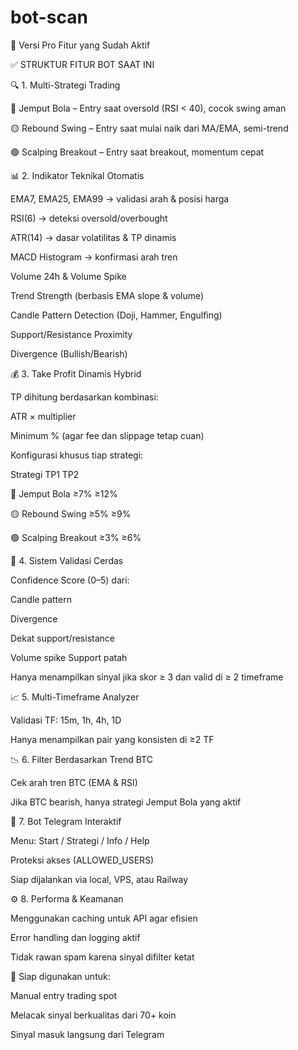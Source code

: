 # bot-scan

🧠  Versi Pro Fitur yang Sudah Aktif


✅ STRUKTUR FITUR BOT SAAT INI

🔍 1. Multi-Strategi Trading

🔴 Jemput Bola – Entry saat oversold (RSI < 40), cocok swing aman

🟡 Rebound Swing – Entry saat mulai naik dari MA/EMA, semi-trend

🟢 Scalping Breakout – Entry saat breakout, momentum cepat


📊 2. Indikator Teknikal Otomatis

EMA7, EMA25, EMA99 → validasi arah & posisi harga

RSI(6) → deteksi oversold/overbought

ATR(14) → dasar volatilitas & TP dinamis

MACD Histogram → konfirmasi arah tren

Volume 24h & Volume Spike

Trend Strength (berbasis EMA slope & volume)

Candle Pattern Detection (Doji, Hammer, Engulfing)

Support/Resistance Proximity

Divergence (Bullish/Bearish)


💰 3. Take Profit Dinamis Hybrid

TP dihitung berdasarkan kombinasi:

ATR × multiplier

Minimum % (agar fee dan slippage tetap cuan)

Konfigurasi khusus tiap strategi:


Strategi	TP1	TP2

🔴 Jemput Bola	≥7%	≥12%

🟡 Rebound Swing	≥5%	≥9%

🟢 Scalping Breakout	≥3%	≥6%



🧠 4. Sistem Validasi Cerdas

Confidence Score (0–5) dari:

Candle pattern

Divergence

Dekat support/resistance

Volume spike
Support patah

Hanya menampilkan sinyal jika skor ≥ 3 dan valid di ≥ 2 timeframe


📈 5. Multi-Timeframe Analyzer

Validasi TF: 15m, 1h, 4h, 1D

Hanya menampilkan pair yang konsisten di ≥2 TF


📉 6. Filter Berdasarkan Trend BTC

Cek arah tren BTC (EMA & RSI)

Jika BTC bearish, hanya strategi Jemput Bola yang aktif


🤖 7. Bot Telegram Interaktif

Menu: Start / Strategi / Info / Help

Proteksi akses (ALLOWED_USERS)

Siap dijalankan via local, VPS, atau Railway


⚙️ 8. Performa & Keamanan

Menggunakan caching untuk API agar efisien

Error handling dan logging aktif

Tidak rawan spam karena sinyal difilter ketat


🏁 Siap digunakan untuk:

Manual entry trading spot

Melacak sinyal berkualitas dari 70+ koin

Sinyal masuk langsung dari Telegram


